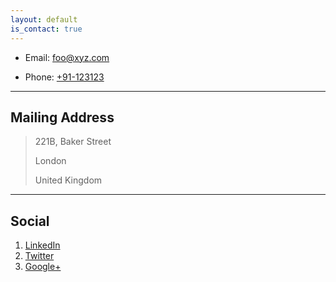 ```yaml
---
layout: default
is_contact: true
---
```


* Email: [foo@xyz.com](mailto:foo@xyz.com)

* Phone: [+91-123123](tel:+91-123123)

---

## Mailing Address

> 221B, Baker Street
>
> London
>
> United Kingdom

---

## Social

1. [LinkedIn](#)
2. [Twitter](#)
3. [Google+](#)
